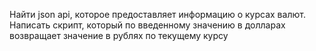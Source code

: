 Найти json api, которое предоставляет информацию о курсах валют.
Написать скрипт, который по введенному значению в долларах возвращает значение в рублях по текущему курсу